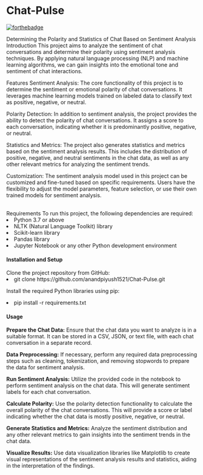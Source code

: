 # Chat-Pulse

[![forthebadge](https://forthebadge.com/images/badges/made-with-python.svg)](https://forthebadge.com)

Determining the Polarity and Statistics of Chat Based on Sentiment Analysis
Introduction
This project aims to analyze the sentiment of chat conversations and determine their polarity using sentiment analysis techniques. By applying natural language processing (NLP) and machine learning algorithms, we can gain insights into the emotional tone and sentiment of chat interactions.

Features
Sentiment Analysis: The core functionality of this project is to determine the sentiment or emotional polarity of chat conversations. It leverages machine learning models trained on labeled data to classify text as positive, negative, or neutral.

Polarity Detection: In addition to sentiment analysis, the project provides the ability to detect the polarity of chat conversations. It assigns a score to each conversation, indicating whether it is predominantly positive, negative, or neutral.

Statistics and Metrics: The project also generates statistics and metrics based on the sentiment analysis results. This includes the distribution of positive, negative, and neutral sentiments in the chat data, as well as any other relevant metrics for analyzing the sentiment trends.

Customization: The sentiment analysis model used in this project can be customized and fine-tuned based on specific requirements. Users have the flexibility to adjust the model parameters, feature selection, or use their own trained models for sentiment analysis.

<br>
Requirements
To run this project, the following dependencies are required:

<li>Python 3.7 or above</li>
<li>NLTK (Natural Language Toolkit) library</li>
<li>Scikit-learn library</li>
<li>Pandas library</li>
<li>Jupyter Notebook or any other Python development environment</li>

<h4>Installation and Setup</h4>
Clone the project repository from GitHub:

<li>git clone https://github.com/anandpiyush1521/Chat-Pulse.git </li>

Install the required Python libraries using pip:
<li>pip install -r requirements.txt</li>


<h4>Usage</h4>
<b>Prepare the Chat Data:</b> Ensure that the chat data you want to analyze is in a suitable format. It can be stored in a CSV, JSON, or text file, with each chat conversation in a separate record.

<b>Data Preprocessing:</b> If necessary, perform any required data preprocessing steps such as cleaning, tokenization, and removing stopwords to prepare the data for sentiment analysis.

<b>Run Sentiment Analysis:</b> Utilize the provided code in the notebook to perform sentiment analysis on the chat data. This will generate sentiment labels for each chat conversation.

<b>Calculate Polarity:</b> Use the polarity detection functionality to calculate the overall polarity of the chat conversations. This will provide a score or label indicating whether the chat data is mostly positive, negative, or neutral.

<b>Generate Statistics and Metrics:</b> Analyze the sentiment distribution and any other relevant metrics to gain insights into the sentiment trends in the chat data.

<b>Visualize Results:</b> Use data visualization libraries like Matplotlib to create visual representations of the sentiment analysis results and statistics, aiding in the interpretation of the findings.